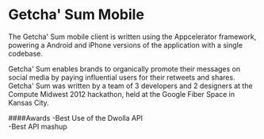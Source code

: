 Getcha' Sum Mobile
====

The Getcha' Sum mobile client is written using the Appcelerator framework, powering a Android and iPhone versions of the application with a single codebase.

Getcha' Sum enables brands to organically promote their messages on social media by paying influential users for their retweets and shares.  Getcha' Sum was written by a team of 3 developers and 2 designers at the Compute Midwest 2012 hackathon, held at the Google Fiber Space in Kansas City.

####Awards
-Best Use of the Dwolla API<br/>
-Best API mashup
